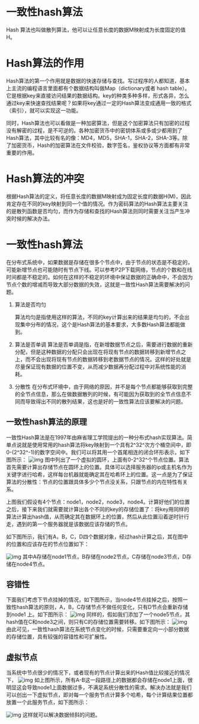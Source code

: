 # 一致性hash算法

Hash 算法也叫做散列算法，他可以让任意长度的数据M映射成为长度固定的值H。

# Hash算法的作用

Hash算法的第一个作用就是数据的快速存储与查找。写过程序的人都知道，基本上主流的编程语言里面都有个数据结构叫做Map（dictionary或者 hash table）。它是根据key来直接访问结果的数据结构。key的种类多种多样，形式各异，怎么通过key来快速查找结果呢？如果将key通过一定的Hash算法变成通用一致的格式（索引），就可以实现这一功能。

同时，Hash算法也可以看做是一种加密算法，但是这个加密算法只有加密的过程没有解密的过程，是不可逆的。各种加密货币中的密钥体系或多或少都用到了Hash算法，其中比较有名的像：MD4，MD5，SHA-1，SHA-2，SHA-3等。除了加密货币，Hash的加密算法在文件校验，数字签名，鉴权协议等方面都有非常重要的作用。

# Hash算法的冲突

根据Hash算法的定义，将任意长度的数据M映射成为固定长度的数据H(M)，因此肯定存在不同的key映射到同一个值的情况。作为密码算法的Hash算法主要关注的是散列函数是否均匀，而作为存储和查找的Hash算法则同时需要关注当产生冲突时候的解决办法。

# 一致性hash算法

在分布式系统中，如果数据是存储在很多个节点中，由于节点的状态是不稳定的，可能新增节点也可能随时有节点下线。可以参考P2P下载网络，节点的个数和在线时间都是不稳定的。如何在这样的不稳定的环境中保证数据的正确命中，不会因为节点个数的增减而导致大部分数据的失效，这就是一致性Hash算法需要解决的问题。

1. 算法是否均匀

   算法均匀是指使用这样的算法，不同的key计算出来的结果是均匀的，不会出现集中分布的情况，这个是Hash算法的基本要求，大多数Hash算法都能做到。

   

2. 算法是否单调
   算法是否单调是指，在新增数据节点之后，需要进行数据的重新分配，但是这种数据的分配只会出现在将现有节点的数据转移到新增节点之上，而不会出现将现有节点的数据转移到老数据节点的情况。这样的好处就是尽量保证现有数据的位置不变，从而减少数据再分配过程中对系统性能的消耗。

3. 分散性
   在分布式环境中，由于网络的原因，并不是每个节点都能够获取到完整的全节点信息，那么在做数据散列的时候，有可能因为获取到的全节点信息不同而导致得出不同的散列结果，这也是好的一致性算法应该要解决的问题。

## 一致性hash算法的原理

一致性Hash算法是在1997年由麻省理工学院提出的一种分布式hash实现算法。简单点说就是使用常用的hash算法将key映射到一个具有2^32^次方个桶空间中，即0-(2^32^-1)的数字空间中。我们可以将其用一个首尾相连的闭合环形表示，如下图所示：
![img](https://img-blog.csdnimg.cn/20190427212836145.png?x-oss-process=image/watermark,type_ZmFuZ3poZW5naGVpdGk,shadow_10,text_aHR0cHM6Ly9ibG9nLmNzZG4ubmV0L3N1cGVyZmpq,size_16,color_FFFFFF,t_70)
图中列出了一个虚拟的圆环，上面有0-2^32^个节点位置。算法首先需要计算出存储节点在圆环上的位置。具体可以选择服务器的ip或主机名作为关键字进行哈希，这样每台机器就能确定其在哈希环上的位置。这一点是为了保证算法的分散性：节点的位置跟具体多少个节点没关系，只跟节点的内在特性有关系。

上图我们假设有4个节点：node1，node2，node3，node4。计算好他们的位置之后，接下来我们就需要就计算出各个不同的key的存储位置了：将key用同样的算法计算出hash值，从而确定其在数据环上的位置，然后从此位置沿着逆时针行走，遇到的第一个服务器就是该数据应该存储的节点。

如下图所示，我们有A，B，C，D四个数据对象，经过hash计算之后，其在图中的位置和应该存在的节点位置如下：

![img](https://img-blog.csdnimg.cn/20190427222107172.png?x-oss-process=image/watermark,type_ZmFuZ3poZW5naGVpdGk,shadow_10,text_aHR0cHM6Ly9ibG9nLmNzZG4ubmV0L3N1cGVyZmpq,size_16,color_FFFFFF,t_70)
其中A存储在node1节点，B存储在node2节点，C存储在node3节点，D存储在node4节点。

## 容错性

下面我们考虑下节点挂掉的情况，如下图所示，当node4节点挂掉之后，按照一致性hash算法的原则，A，B，C存储节点不做任何变化，只有D节点会重新存储到node1 上。如下图所示：
![img](https://img-blog.csdnimg.cn/20190427222809142.png?x-oss-process=image/watermark,type_ZmFuZ3poZW5naGVpdGk,shadow_10,text_aHR0cHM6Ly9ibG9nLmNzZG4ubmV0L3N1cGVyZmpq,size_16,color_FFFFFF,t_70)
同样的，假如我们添加了一个node5节点，其hash值在C和node3之间，则只有C的存储位置需要转移。如下图所示：
![img](https://img-blog.csdnimg.cn/20190427223213518.png?x-oss-process=image/watermark,type_ZmFuZ3poZW5naGVpdGk,shadow_10,text_aHR0cHM6Ly9ibG9nLmNzZG4ubmV0L3N1cGVyZmpq,size_16,color_FFFFFF,t_70)
由此可见，一致性hash算法在系统节点变化的时候，只需要重定向一小部分数据的存储位置，具有较强的容错性和可扩展性。

## 虚拟节点

当系统中节点很少的情况下，或者现有的节点计算出来的Hash值比较接近的情况下，
![img](https://img-blog.csdnimg.cn/2019042722402096.png?x-oss-process=image/watermark,type_ZmFuZ3poZW5naGVpdGk,shadow_10,text_aHR0cHM6Ly9ibG9nLmNzZG4ubmV0L3N1cGVyZmpq,size_16,color_FFFFFF,t_70)
如上图所示，所有A-B这一段路径上的数据都会存储在node1上面，很明显这会导致node1上面数据过多，不满足系统分散性的需求。解决办法就是我们可以创出一下虚拟节点，即对每一个服务节点计算多个哈希，每个计算结果位置都放置一个此服务节点，如下图所示：

![img](https://img-blog.csdnimg.cn/20190427224540713.png?x-oss-process=image/watermark,type_ZmFuZ3poZW5naGVpdGk,shadow_10,text_aHR0cHM6Ly9ibG9nLmNzZG4ubmV0L3N1cGVyZmpq,size_16,color_FFFFFF,t_70)
这样就可以解决数据倾斜的问题。